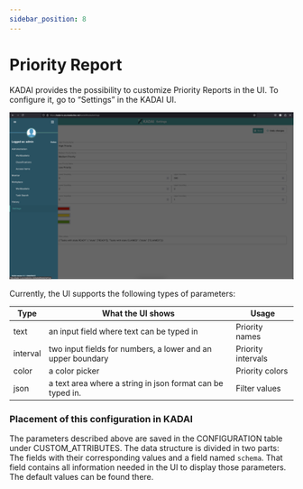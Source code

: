 ```yaml
---
sidebar_position: 8
---
```


# Priority Report

KADAI provides the possibility to customize Priority Reports in the UI. To configure it, go to “Settings” in the KADAI UI. 

![setting](../static/configuration/UISettings.png)

Currently, the UI supports the following types of parameters: 

| Type     | What the UI shows                                           | Usage              |
|----------|-------------------------------------------------------------|--------------------|
| text     | an input field where text can be typed in                   | Priority names     |
| interval | two input fields for numbers, a lower and an upper boundary | Priority intervals |
| color    | a color picker                                              | Priority colors    |
| json     | a text area where a string in json format can be typed in.  | Filter values      |

### Placement of this configuration in KADAI
The parameters described above are saved in the CONFIGURATION table under CUSTOM_ATTRIBUTES.
The data structure is divided in two parts:
The fields with their corresponding values and a field named `schema`.
That field contains all information needed in the UI to display those parameters.
The default values can be found there.
